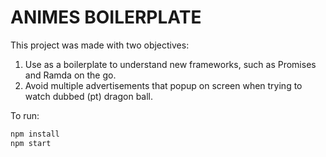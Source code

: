 # ANIMES BOILERPLATE

This project was made with two objectives:
  1. Use as a boilerplate to understand new frameworks, such as Promises and Ramda on the go. 
  2. Avoid multiple advertisements that popup on screen when trying to watch dubbed (pt) dragon ball.

To run:

```javascript
npm install
npm start
```